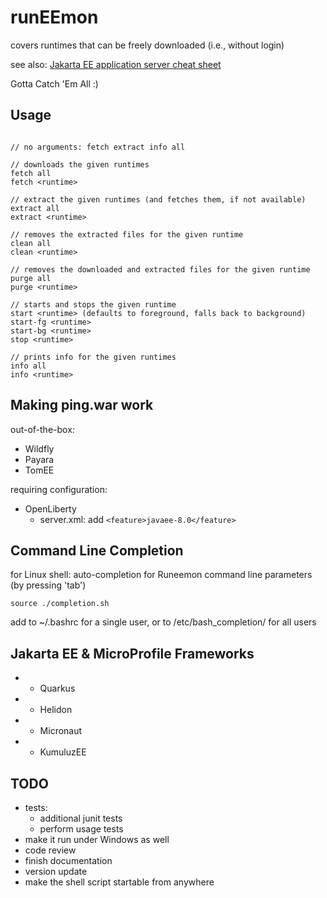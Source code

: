 # runEEmon

covers runtimes that can be freely downloaded (i.e., without login)

see also: [Jakarta EE application server cheat sheet](https://rieckpil.de/cheatsheet-java-jakarta-ee-application-servers/)

Gotta Catch 'Em All :)

## Usage

```

// no arguments: fetch extract info all

// downloads the given runtimes
fetch all
fetch <runtime>

// extract the given runtimes (and fetches them, if not available)
extract all
extract <runtime>

// removes the extracted files for the given runtime
clean all
clean <runtime>

// removes the downloaded and extracted files for the given runtime
purge all
purge <runtime>

// starts and stops the given runtime
start <runtime> (defaults to foreground, falls back to background)
start-fg <runtime>
start-bg <runtime>
stop <runtime>

// prints info for the given runtimes
info all
info <runtime>
```

## Making ping.war work

out-of-the-box:

 * Wildfly
 * Payara
 * TomEE

requiring configuration:

 * OpenLiberty
   * server.xml: add `<feature>javaee-8.0</feature>`

## Command Line Completion

for Linux shell: auto-completion for Runeemon command line parameters (by pressing 'tab')

`source ./completion.sh`

add to ~/.bashrc for a single user, or to /etc/bash_completion/ for all users


## Jakarta EE & MicroProfile Frameworks

 *   - Quarkus
 *   - Helidon
 *   - Micronaut
 *   - KumuluzEE

## TODO

 * tests:
   * additional junit tests
   * perform usage tests
 * make it run under Windows as well
 * code review
 * finish documentation
 * version update
 * make the shell script startable from anywhere
 